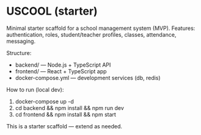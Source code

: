 # USCOOL (starter)

Minimal starter scaffold for a school management system (MVP).
Features: authentication, roles, student/teacher profiles, classes, attendance, messaging.

Structure:
- backend/  — Node.js + TypeScript API
- frontend/ — React + TypeScript app
- docker-compose.yml — development services (db, redis)

How to run (local dev):
1. docker-compose up -d
2. cd backend && npm install && npm run dev
3. cd frontend && npm install && npm start

This is a starter scaffold — extend as needed.